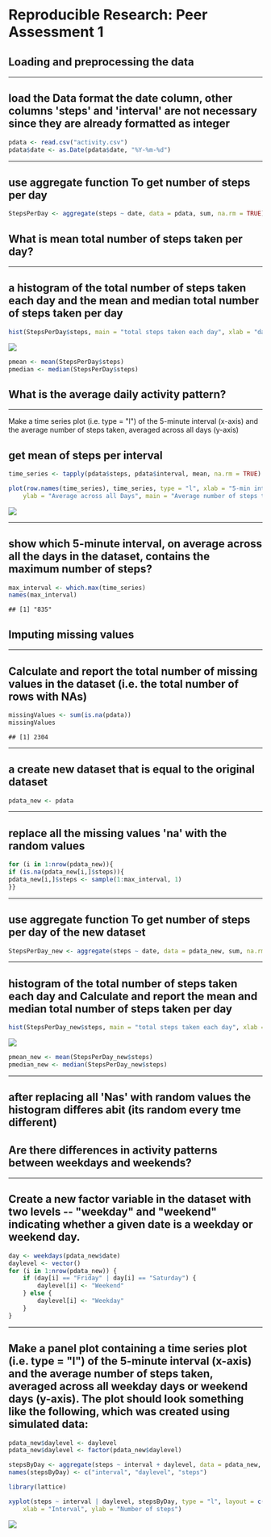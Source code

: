 # Reproducible Research: Peer Assessment 1


## Loading and preprocessing the data

--------------------------------------------
load the Data
format the date column, 
other columns 'steps' and 'interval' are not necessary since they are already formatted as integer
--------------------------------------------


```r
pdata <- read.csv("activity.csv")
pdata$date <- as.Date(pdata$date, "%Y-%m-%d")
```

------------------------
use aggregate function
To get number of steps per day
-----------------------

```r
StepsPerDay <- aggregate(steps ~ date, data = pdata, sum, na.rm = TRUE)
```

## What is mean total number of steps taken per day?

-----------------------
a histogram of the total number of steps taken each day
and the mean and median total number of steps taken per day
-----------------------

```r
hist(StepsPerDay$steps, main = "total steps taken each day", xlab = "day", col = "blue")
```

![](./PA1_template_files/figure-html/unnamed-chunk-3-1.png) 

```r
pmean <- mean(StepsPerDay$steps)
pmedian <- median(StepsPerDay$steps)
```

## What is the average daily activity pattern?

-------
Make a time series plot (i.e. type = "l") of the 5-minute interval (x-axis) and the average number of steps taken, averaged across all days (y-axis)

get mean of steps per interval
-------

```r
time_series <- tapply(pdata$steps, pdata$interval, mean, na.rm = TRUE)

plot(row.names(time_series), time_series, type = "l", xlab = "5-min interval", 
    ylab = "Average across all Days", main = "Average number of steps taken", col = "orange")
```

![](./PA1_template_files/figure-html/unnamed-chunk-4-1.png) 

-----
show which 5-minute interval, on average across all the days in the dataset, contains the maximum number of steps?
-----

```r
max_interval <- which.max(time_series)
names(max_interval)
```

```
## [1] "835"
```

## Imputing missing values

-----
Calculate and report the total number of missing values in the dataset (i.e. the total number of rows with NAs)
-----

```r
missingValues <- sum(is.na(pdata))
missingValues
```

```
## [1] 2304
```

-----
a create new dataset that is equal to the original dataset
-----

```r
pdata_new <- pdata  
```

-----
replace all the missing values 'na' with the random values
-----

```r
for (i in 1:nrow(pdata_new)){
if (is.na(pdata_new[i,]$steps)){
pdata_new[i,]$steps <- sample(1:max_interval, 1)
}}
```
------------------------
use aggregate function
To get number of steps per day of the new dataset
-----------------------

```r
StepsPerDay_new <- aggregate(steps ~ date, data = pdata_new, sum, na.rm = TRUE)
```

------
histogram of the total number of steps taken each day and 
Calculate and report the mean and median total number of steps taken per day
------

```r
hist(StepsPerDay_new$steps, main = "total steps taken each day", xlab = "day", col = "blue")
```

![](./PA1_template_files/figure-html/unnamed-chunk-10-1.png) 

```r
pmean_new <- mean(StepsPerDay_new$steps)
pmedian_new <- median(StepsPerDay_new$steps)
```
-----
after replacing all 'Nas' with random values the histogram differes abit (its random every tme different)
-----
## Are there differences in activity patterns between weekdays and weekends?

------
Create a new factor variable in the dataset with two levels -- "weekday" and "weekend" indicating whether a given date is a weekday or weekend day.
------

```r
day <- weekdays(pdata_new$date)
daylevel <- vector()
for (i in 1:nrow(pdata_new)) {
    if (day[i] == "Friday" | day[i] == "Saturday") {
        daylevel[i] <- "Weekend"
    } else {
        daylevel[i] <- "Weekday"
    }
}
```
-----
Make a panel plot containing a time series plot (i.e. type = "l") of the 5-minute interval (x-axis) and the average number of steps taken, averaged across all weekday days or weekend days (y-axis). The plot should look something like the following, which was created using simulated data:
-----

```r
pdata_new$daylevel <- daylevel
pdata_new$daylevel <- factor(pdata_new$daylevel)

stepsByDay <- aggregate(steps ~ interval + daylevel, data = pdata_new, mean)
names(stepsByDay) <- c("interval", "daylevel", "steps")

library(lattice)

xyplot(steps ~ interval | daylevel, stepsByDay, type = "l", layout = c(1, 2), 
    xlab = "Interval", ylab = "Number of steps")
```

![](./PA1_template_files/figure-html/unnamed-chunk-12-1.png) 


